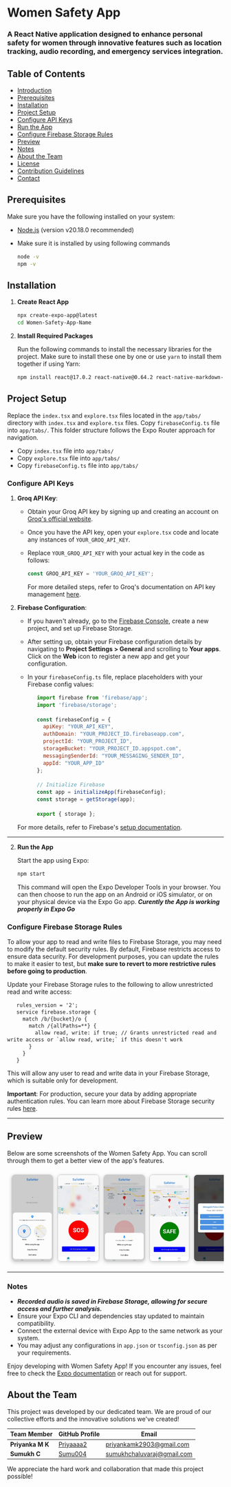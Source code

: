 # Women Safety App
### A React Native application designed to enhance personal safety for women through innovative features such as location tracking, audio recording, and emergency services integration.

## Table of Contents
- [Introduction](#introduction)
- [Prerequisites](#prerequisites)
- [Installation](#installation)
- [Project Setup](#project-setup)
- [Configure API Keys](#configure-api-keys)
- [Run the App](#run-the-app)
- [Configure Firebase Storage Rules](#configure-firebase-storage-rules)
- [Preview](#preview)
- [Notes](#notes)
- [About the Team](#about-the-team)
- [License](#license)
- [Contribution Guidelines](#contribution-guidelines)
- [Contact](#contact)


## Prerequisites

Make sure you have the following installed on your system:
- [Node.js](https://nodejs.org/) (version v20.18.0 recommended)
- Make sure it is installed by using following commands
  
  ```bash
  node -v
  npm -v
  ```

## Installation

1. **Create React App**

   ```bash
   npx create-expo-app@latest
   cd Women-Safety-App-Name
   ```
   
2. **Install Required Packages**

   Run the following commands to install the necessary libraries for the project. Make sure to install these one by one or use `yarn` to install them together if using Yarn:

   ```bash
   npm install react@17.0.2 react-native@0.64.2 react-native-markdown-display@6.1.1 groq-sdk@0.1.1 expo-location@13.1.0 expo-av@10.2.0 axios@0.24.0 firebase@9.1.3 react-native-maps@1.14.0 react-native-webview@13.8.6 react-native-modal@13.0.0
   ```

## Project Setup

   Replace the `index.tsx` and `explore.tsx` files located in the `app/tabs/` directory with `index.tsx` and `explore.tsx` files. Copy `firebaseConfig.ts` file into `app/tabs/`. This folder structure follows the Expo Router approach for navigation.

   - Copy `index.tsx` file into `app/tabs/`
   - Copy `explore.tsx` file into `app/tabs/`
   - Copy `firebaseConfig.ts` file into `app/tabs/`

### Configure API Keys

1. **Groq API Key**:
   - Obtain your Groq API key by signing up and creating an account on [Groq's official website](https://console.groq.com/playground).
   - Once you have the API key, open your `explore.tsx` code and locate any instances of `YOUR_GROQ_API_KEY`.
   - Replace `YOUR_GROQ_API_KEY` with your actual key in the code as follows:

     ```javascript
     const GROQ_API_KEY = 'YOUR_GROQ_API_KEY';
     ```

     For more detailed steps, refer to Groq's documentation on API key management [here](https://groq.dev/docs/getting-started#api-keys).

2. **Firebase Configuration**:
   - If you haven't already, go to the [Firebase Console](https://console.firebase.google.com/), create a new project, and set up Firebase Storage.
   - After setting up, obtain your Firebase configuration details by navigating to **Project Settings > General** and scrolling to **Your apps**. Click on the **Web** icon to register a new app and get your configuration.
   - In your `firebaseConfig.ts` file, replace placeholders with your Firebase config values:

     ```javascript
        import firebase from 'firebase/app';
        import 'firebase/storage';
        
        const firebaseConfig = {
          apiKey: "YOUR_API_KEY",
          authDomain: "YOUR_PROJECT_ID.firebaseapp.com",
          projectId: "YOUR_PROJECT_ID",
          storageBucket: "YOUR_PROJECT_ID.appspot.com",
          messagingSenderId: "YOUR_MESSAGING_SENDER_ID",
          appId: "YOUR_APP_ID"
        };
        
        // Initialize Firebase
        const app = initializeApp(firebaseConfig);
        const storage = getStorage(app);
        
        export { storage };
     ```

   For more details, refer to Firebase's [setup documentation](https://firebase.google.com/docs/web/setup).

---
  

2. **Run the App**

   Start the app using Expo:

   ```bash
   npm start
   ```

   This command will open the Expo Developer Tools in your browser. You can then choose to run the app on an Android or iOS simulator, or on your physical device via the Expo Go app. 
   ***Curently the App is working properly in Expo Go***

### Configure Firebase Storage Rules

To allow your app to read and write files to Firebase Storage, you may need to modify the default security rules. By default, Firebase restricts access to ensure data security. For development purposes, you can update the rules to make it easier to test, but **make sure to revert to more restrictive rules before going to production**.

Update your Firebase Storage rules to the following to allow unrestricted read and write access: 

```plaintext
   rules_version = '2';
   service firebase.storage {
     match /b/{bucket}/o {
       match /{allPaths=**} {
         allow read, write: if true; // Grants unrestricted read and write access or `allow read, write;` if this doesn't work
       }
     }
   }
  ```

   This will allow any user to read and write data in your Firebase Storage, which is suitable only for development.

 **Important**: For production, secure your data by adding appropriate authentication rules. You can learn more about Firebase Storage security rules [here](https://firebase.google.com/docs/rules).


---

## Preview

Below are some screenshots of the Women Safety App. You can scroll through them to get a better view of the app's features.


<div style="display: flex; overflow-x: auto; white-space: nowrap; padding: 10px;">
  <img src="assets/images/screenshot1.jpg" alt="Screenshot 1" style="display: inline-block; width: auto; height: 200px; object-fit: cover; margin-right: 10px; border: 1px solid #ccc; border-radius: 8px; box-shadow: 0 2px 8px rgba(0, 0, 0, 0.2);" />
  <img src="assets/images/screenshot2.jpg" alt="Screenshot 2" style="display: inline-block; width: auto; height: 200px; object-fit: cover; margin-right: 10px; border: 1px solid #ccc; border-radius: 8px; box-shadow: 0 2px 8px rgba(0, 0, 0, 0.2);" />
  <img src="assets/images/screenshot3.jpg" alt="Screenshot 3" style="display: inline-block; width: auto; height: 200px; object-fit: cover; margin-right: 10px; border: 1px solid #ccc; border-radius: 8px; box-shadow: 0 2px 8px rgba(0, 0, 0, 0.2);" />
  <img src="assets/images/screenshot4.jpg" alt="Screenshot 4" style="display: inline-block; width: auto; height: 200px; object-fit: cover; margin-right: 10px; border: 1px solid #ccc; border-radius: 8px; box-shadow: 0 2px 8px rgba(0, 0, 0, 0.2);" />
  <img src="assets/images/screenshot5.jpg" alt="Screenshot 5" style="display: inline-block; width: auto; height: 200px; object-fit: cover; margin-right: 10px; border: 1px solid #ccc; border-radius: 8px; box-shadow: 0 2px 8px rgba(0, 0, 0, 0.2);" />
  <img src="assets/images/screenshot6.jpg" alt="Screenshot 6" style="display: inline-block; width: auto; height: 200px; object-fit: cover; margin-right: 10px; border: 1px solid #ccc; border-radius: 8px; box-shadow: 0 2px 8px rgba(0, 0, 0, 0.2);" />
  <img src="assets/images/screenshot7.jpg" alt="Screenshot 7" style="display: inline-block; width: auto; height: 200px; object-fit: cover; margin-right: 10px; border: 1px solid #ccc; border-radius: 8px; box-shadow: 0 2px 8px rgba(0, 0, 0, 0.2);" />
</div>

---

### Notes

- ***Recorded audio is saved in Firebase Storage, allowing for secure access and further analysis.***
- Ensure your Expo CLI and dependencies stay updated to maintain compatibility.
- Connect the external device with Expo App to the same network as your system.
- You may adjust any configurations in `app.json` or `tsconfig.json` as per your requirements.

Enjoy developing with Women Safety App! If you encounter any issues, feel free to check the [Expo documentation](https://docs.expo.dev/) or reach out for support.

## About the Team

This project was developed by our dedicated team. We are proud of our collective efforts and the innovative solutions we've created!

| Team Member         | GitHub Profile                                           | Email                        |
|---------------------|----------------------------------------------------------|------------------------------|
| **Priyanka M K**    | [Priyaaaa2](https://github.com/Priyaaaa2)                | priyankamk2903@gmail.com     |
| **Sumukh C**        | [Sumu004](https://github.com/Sumu004)                    | sumukhchaluvaraj@gmail.com   |

We appreciate the hard work and collaboration that made this project possible!
